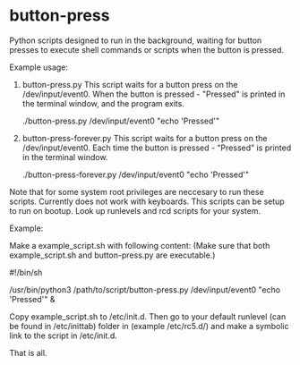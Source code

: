 # button-press
Python scripts designed to run in the background, waiting for button presses to execute
shell commands or scripts when the button is pressed.

Example usage:

1.  button-press.py
    This script waits for a button press on the /dev/input/event0.
    When the button is pressed - "Pressed" is printed in the terminal window,
    and the program exits.

    ./button-press.py /dev/input/event0 "echo 'Pressed'"

2.  button-press-forever.py
    This script waits for a button press on the /dev/input/event0.
    Each time the button is pressed - "Pressed" is printed in the terminal window.

    ./button-press-forever.py /dev/input/event0 "echo 'Pressed'"

Note that for some system root privileges are neccesary to run these scripts.
Currently does not work with keyboards.
This scripts can be setup to run on bootup. Look up runlevels and rcd scripts for your system.

Example:

Make a example_script.sh with following content:
(Make sure that both example_script.sh and button-press.py are executable.)

#!/bin/sh

/usr/bin/python3 /path/to/script/button-press.py /dev/input/event0 "echo 'Pressed'" &


Copy example_script.sh to /etc/init.d. Then go to your default runlevel (can be found in /etc/inittab)
folder in (example /etc/rc5.d/) and make a symbolic link to the script in /etc/init.d.

That is all.